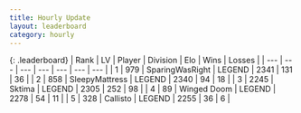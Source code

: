 ```yaml
---
title: Hourly Update
layout: leaderboard
category: hourly
---
```


{: .leaderboard}
| Rank | LV | Player | Division | Elo | Wins | Losses |
| --- | --- | --- | --- | --- | --- | --- |
| <span data-change="0">1</span> | 979 | <span title="ID: 402846">SparingWasRight</span> | LEGEND | <span data-change="0">2341</span> | <span data-change="0">131</span> | <span data-change="0">36</span> |
| <span data-change="0">2</span> | 858 | <span title="ID: 153129">SleepyMattress</span> | LEGEND | <span data-change="0">2340</span> | <span data-change="0">94</span> | <span data-change="0">18</span> |
| <span data-change="0">3</span> | 2245 | <span title="ID: 353063">Sktima</span> | LEGEND | <span data-change="17">2305</span> | <span data-change="3">252</span> | <span data-change="0">98</span> |
| <span data-change="0">4</span> | 89 | <span title="ID: 744396">Winged Doom</span> | LEGEND | <span data-change="0">2278</span> | <span data-change="0">54</span> | <span data-change="0">11</span> |
| <span data-change="1">5</span> | 328 | <span title="ID: 619928">Callisto</span> | LEGEND | <span data-change="0">2255</span> | <span data-change="0">36</span> | <span data-change="0">6</span> |